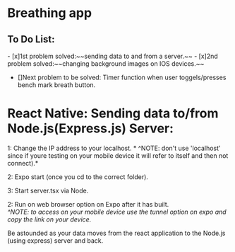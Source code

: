 # Breathing app
<h2>To Do List:</h2>
- [x]1st problem solved:~~sending data to and from a server.~~
- [x]2nd problem solved:~~changing background images on IOS devices.~~

- []Next problem to be solved: Timer function when user toggels/presses bench mark breath button.


<h1> React Native: Sending data to/from Node.js(Express.js) Server:</h1>

1: Change the IP address to your localhost. 
       * ^NOTE: don't use 'localhost' since if youre testing on your mobile device it will refer to itself and then not connect).*

2: Expo start (once you cd to the correct folder).

3: Start server.tsx via Node.

2: Run on web browser option on Expo after it has built.              
        *^NOTE: to access on your mobile device use the tunnel option on expo and copy the link on your device.*

Be astounded as your data moves from the react application to the Node.js (using express) server and back.


